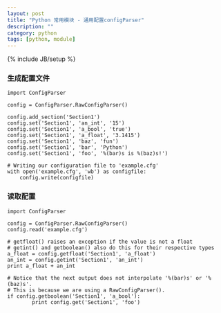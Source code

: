 ```yaml
---
layout: post
title: "Python 常用模块 - 通用配置configParser"
description: ""
category: python
tags: [python, module]
---
```

{% include JB/setup %}

### 生成配置文件

    import ConfigParser

    config = ConfigParser.RawConfigParser()

    config.add_section('Section1')
    config.set('Section1', 'an_int', '15')
    config.set('Section1', 'a_bool', 'true')
    config.set('Section1', 'a_float', '3.1415')
    config.set('Section1', 'baz', 'fun')
    config.set('Section1', 'bar', 'Python')
    config.set('Section1', 'foo', '%(bar)s is %(baz)s!')

    # Writing our configuration file to 'example.cfg'
    with open('example.cfg', 'wb') as configfile:
        config.write(configfile)

### 读取配置

    import ConfigParser

    config = ConfigParser.RawConfigParser()
    config.read('example.cfg')

    # getfloat() raises an exception if the value is not a float
    # getint() and getboolean() also do this for their respective types
    a_float = config.getfloat('Section1', 'a_float')
    an_int = config.getint('Section1', 'an_int')
    print a_float + an_int

    # Notice that the next output does not interpolate '%(bar)s' or '%(baz)s'.
    # This is because we are using a RawConfigParser().
    if config.getboolean('Section1', 'a_bool'):
            print config.get('Section1', 'foo')
